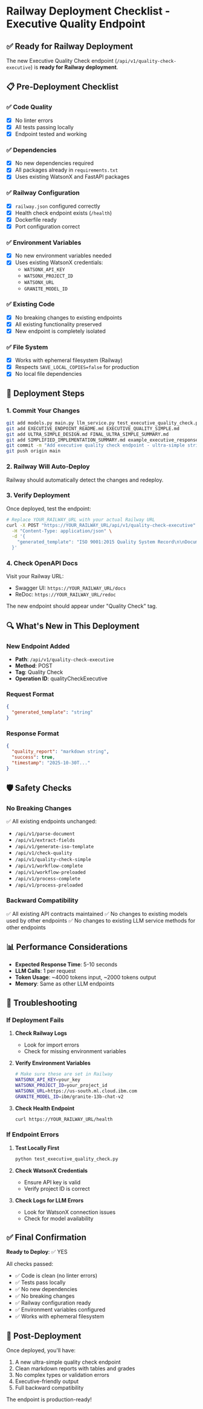 # Railway Deployment Checklist - Executive Quality Endpoint

## ✅ Ready for Railway Deployment

The new Executive Quality Check endpoint (`/api/v1/quality-check-executive`) is **ready for Railway deployment**.

## 📋 Pre-Deployment Checklist

### ✅ Code Quality
- [x] No linter errors
- [x] All tests passing locally
- [x] Endpoint tested and working

### ✅ Dependencies
- [x] No new dependencies required
- [x] All packages already in `requirements.txt`
- [x] Uses existing WatsonX and FastAPI packages

### ✅ Railway Configuration
- [x] `railway.json` configured correctly
- [x] Health check endpoint exists (`/health`)
- [x] Dockerfile ready
- [x] Port configuration correct

### ✅ Environment Variables
- [x] No new environment variables needed
- [x] Uses existing WatsonX credentials:
  - `WATSONX_API_KEY`
  - `WATSONX_PROJECT_ID`
  - `WATSONX_URL`
  - `GRANITE_MODEL_ID`

### ✅ Existing Code
- [x] No breaking changes to existing endpoints
- [x] All existing functionality preserved
- [x] New endpoint is completely isolated

### ✅ File System
- [x] Works with ephemeral filesystem (Railway)
- [x] Respects `SAVE_LOCAL_COPIES=false` for production
- [x] No local file dependencies

## 🚀 Deployment Steps

### 1. Commit Your Changes

```bash
git add models.py main.py llm_service.py test_executive_quality_check.py
git add EXECUTIVE_ENDPOINT_README.md EXECUTIVE_QUALITY_SIMPLE.md
git add ULTRA_SIMPLE_DESIGN.md FINAL_ULTRA_SIMPLE_SUMMARY.md
git add SIMPLIFIED_IMPLEMENTATION_SUMMARY.md example_executive_response.json
git commit -m "Add executive quality check endpoint - ultra-simple string in/out design"
git push origin main
```

### 2. Railway Will Auto-Deploy

Railway should automatically detect the changes and redeploy.

### 3. Verify Deployment

Once deployed, test the endpoint:

```bash
# Replace YOUR_RAILWAY_URL with your actual Railway URL
curl -X POST "https://YOUR_RAILWAY_URL/api/v1/quality-check-executive" \
  -H "Content-Type: application/json" \
  -d '{
    "generated_template": "ISO 9001:2015 Quality System Record\n\nDocument Title: Test\nDocument Number: QP-001\n..."
  }'
```

### 4. Check OpenAPI Docs

Visit your Railway URL:
- Swagger UI: `https://YOUR_RAILWAY_URL/docs`
- ReDoc: `https://YOUR_RAILWAY_URL/redoc`

The new endpoint should appear under "Quality Check" tag.

## 🔍 What's New in This Deployment

### New Endpoint Added
- **Path**: `/api/v1/quality-check-executive`
- **Method**: POST
- **Tag**: Quality Check
- **Operation ID**: qualityCheckExecutive

### Request Format
```json
{
  "generated_template": "string"
}
```

### Response Format
```json
{
  "quality_report": "markdown string",
  "success": true,
  "timestamp": "2025-10-30T..."
}
```

## 🛡️ Safety Checks

### No Breaking Changes
✅ All existing endpoints unchanged:
- `/api/v1/parse-document`
- `/api/v1/extract-fields`
- `/api/v1/generate-iso-template`
- `/api/v1/check-quality`
- `/api/v1/quality-check-simple`
- `/api/v1/workflow-complete`
- `/api/v1/workflow-preloaded`
- `/api/v1/process-complete`
- `/api/v1/process-preloaded`

### Backward Compatibility
✅ All existing API contracts maintained
✅ No changes to existing models used by other endpoints
✅ No changes to existing LLM service methods for other endpoints

## 📊 Performance Considerations

- **Expected Response Time**: 5-10 seconds
- **LLM Calls**: 1 per request
- **Token Usage**: ~4000 tokens input, ~2000 tokens output
- **Memory**: Same as other LLM endpoints

## 🔧 Troubleshooting

### If Deployment Fails

1. **Check Railway Logs**
   - Look for import errors
   - Check for missing environment variables

2. **Verify Environment Variables**
   ```bash
   # Make sure these are set in Railway
   WATSONX_API_KEY=your_key
   WATSONX_PROJECT_ID=your_project_id
   WATSONX_URL=https://us-south.ml.cloud.ibm.com
   GRANITE_MODEL_ID=ibm/granite-13b-chat-v2
   ```

3. **Check Health Endpoint**
   ```bash
   curl https://YOUR_RAILWAY_URL/health
   ```

### If Endpoint Errors

1. **Test Locally First**
   ```bash
   python test_executive_quality_check.py
   ```

2. **Check WatsonX Credentials**
   - Ensure API key is valid
   - Verify project ID is correct

3. **Check Logs for LLM Errors**
   - Look for WatsonX connection issues
   - Check for model availability

## ✅ Final Confirmation

**Ready to Deploy**: ✅ YES

All checks passed:
- ✅ Code is clean (no linter errors)
- ✅ Tests pass locally
- ✅ No new dependencies
- ✅ No breaking changes
- ✅ Railway configuration ready
- ✅ Environment variables configured
- ✅ Works with ephemeral filesystem

## 🎉 Post-Deployment

Once deployed, you'll have:
1. A new ultra-simple quality check endpoint
2. Clean markdown reports with tables and grades
3. No complex types or validation errors
4. Executive-friendly output
5. Full backward compatibility

The endpoint is production-ready!

